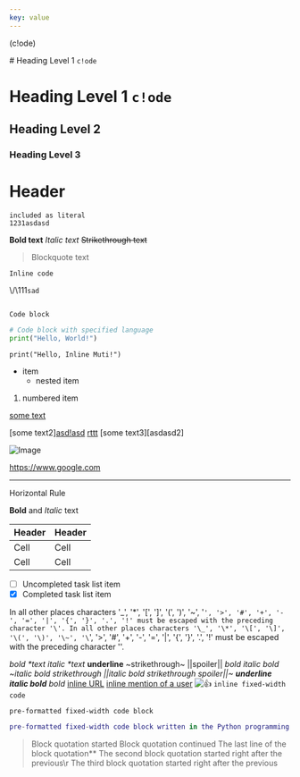 ```yaml
---
key: value
---
```


\(c!ode\)

\# Heading Level 1 `c!ode`

# Heading Level 1 `c!ode`

## Heading Level 2

### Heading Level 3

Header
======

    included as literal
    1231asdasd

**Bold text**
*Italic text*
~~Strikethrough text~~

> Blockquote text

`Inline code`

\\/\\111`sad`

```

Code block

```

```python
# Code block with specified language
print("Hello, World!")
```

```print("Hello, Inline Muti!")```

- item
    - nested item

1. numbered item

[some text](https://www.example.com)

[some text2][asd!asd](https://www.example.com)
[rttt]()
[some text3][asdasd2]

![Image](https://www.example.com/image.jpg)

<https://www.google.com>

---
Horizontal Rule

**Bold** and *Italic* text

| Header | Header |
|--------|--------|
| Cell   | Cell   |
| Cell   | Cell   |

- [ ] Uncompleted task list item
- [x] Completed task list item

In all other places characters '_', '*', '[', ']', '(', ')', '~', '`', '>', '#', '+', '-', '=', '|', '{', '}', '.', '!' must be escaped with the preceding character '\'.
In all other places characters '\_', '\*', '\[', '\]', '\(', '\)', '\~', '\`', '\>', '\#', '\+', '\-', '\=', '\|', '\{', '\}', '\.', '\!' must be escaped with the preceding character '\'.

*bold \*text*
_italic \*text_
__underline__
~strikethrough~
||spoiler||
*bold _italic bold ~italic bold strikethrough ||italic bold strikethrough spoiler||~ __underline italic bold___ bold*
[inline URL](http://www.example.com/)
[inline mention of a user](tg://user?id=123456789)
![👍](tg://emoji?id=5368324170671202286)
`inline fixed-width code`
```
pre-formatted fixed-width code block
```
```lua
pre-formatted fixed-width code block written in the Python programming language
```
>Block quotation started
>Block quotation continued
>The last line of the block quotation**
>The second block quotation started right after the previous\r
>The third block quotation started right after the previous
